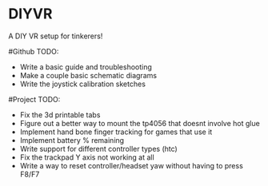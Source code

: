 # DIYVR
 A DIY VR setup for tinkerers!

#Github TODO:
- Write a basic guide and troubleshooting
- Make a couple basic schematic diagrams
- Write the joystick calibration sketches


#Project TODO:
- Fix the 3d printable tabs
- Figure out a better way to mount the tp4056 that doesnt involve hot glue
- Implement hand bone finger tracking for games that use it
- Implement battery % remaining
- Write support for different controller types (htc)
- Fix the trackpad Y axis not working at all
- Write a way to reset controller/headset yaw without having to press F8/F7
